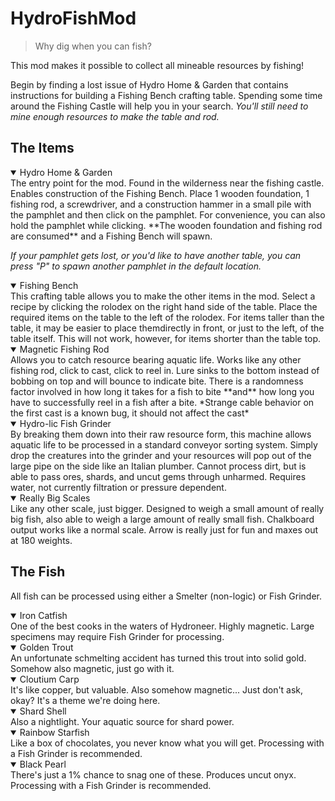 # HydroFishMod


 > Why dig when you can fish?

This mod makes it possible to collect all mineable resources by fishing!

Begin by finding a lost issue of Hydro Home & Garden that contains instructions for building a Fishing Bench crafting table. Spending some time around the Fishing Castle will help you in your search. *You'll still need to mine enough resources to make the table and rod.*

## The Items

<details open><summary>Hydro Home & Garden</summary>
The entry point for the mod. Found in the wilderness near the fishing castle. Enables construction of the Fishing Bench. Place 1 wooden foundation, 1 fishing rod, a screwdriver, and a construction hammer in a small pile with the pamphlet and then click on the pamphlet. For convenience, you can also hold the pamphlet while clicking. **The wooden foundation and fishing rod are consumed** and a Fishing Bench will spawn.

*If your pamphlet gets lost, or you'd like to have another table, you can press "P" to spawn another pamphlet in the default location.*
</details>

<details open><summary>Fishing Bench</summary>
This crafting table allows you to make the other items in the mod. Select a recipe by clicking the rolodex on the right hand side of the table. Place the required items on the table to the left of the rolodex. For items taller than the table, it may be easier to place themdirectly in front, or just to the left, of the table itself. This will not work, however, for items shorter than the table top.
</details>

<details open><summary>Magnetic Fishing Rod</summary>
Allows you to catch resource bearing aquatic life. Works like any other fishing rod, click to cast, click to reel in. Lure sinks to the bottom instead of bobbing on top and will bounce to indicate bite. There is a randomness factor involved in how long it takes for a fish to bite **and** how long you have to successfully reel in a fish after a bite. *Strange cable behavior on the first cast is a known bug, it should not affect the cast*</details>


<details open><summary>Hydro-lic Fish Grinder</summary>
By breaking them down into their raw resource form, this machine allows aquatic life to be processed in a standard conveyor sorting system. Simply drop the creatures into the grinder and your resources will pop out of the large pipe on the side like an Italian plumber. Cannot process dirt, but is able to pass ores, shards, and uncut gems through unharmed. Requires water, not currently filtration or pressure dependent.</details>

<details open><summary>Really Big Scales</summary>
Like any other scale, just bigger. Designed to weigh a small amount of really big fish, also able to weigh a large amount of really small fish. Chalkboard output works like a normal scale. Arrow is really just for fun and maxes out at 180 weights.</details>

## The Fish

All fish can be processed using either a Smelter (non-logic) or Fish Grinder.

<details open><summary>Iron Catfish</summary>
One of the best cooks in the waters of Hydroneer. Highly magnetic. Large specimens may require Fish Grinder for processing.
</details>
<details open><summary>Golden Trout</summary>
An unfortunate schmelting accident has turned this trout into solid gold. Somehow also magnetic, just go with it.
</details>

<details open><summary>Cloutium Carp</summary>
It's like copper, but valuable. Also somehow magnetic... Just don't ask, okay? It's a theme we're doing here.
</details>

<details open><summary>Shard Shell</summary>
Also a nightlight. Your aquatic source for shard power.
</details>

<details open><summary>Rainbow Starfish</summary>
Like a box of chocolates, you never know what you will get. Processing with a Fish Grinder is recommended.
</details>

<details open><summary>Black Pearl</summary>
There's just a 1% chance to snag one of these. Produces uncut onyx. Processing with a Fish Grinder is recommended.</details>
